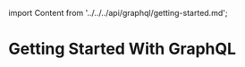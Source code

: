 import Content from '../../../api/graphql/getting-started.md';

# Getting Started With GraphQL

<Content />
